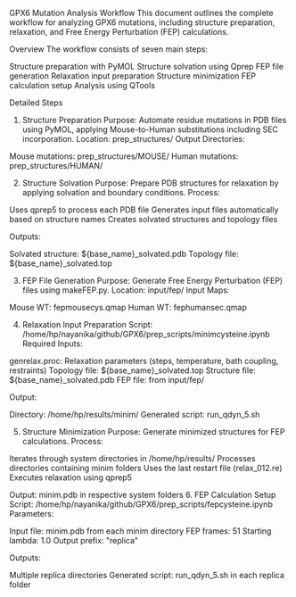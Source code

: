 GPX6 Mutation Analysis Workflow
This document outlines the complete workflow for analyzing GPX6 mutations, including structure preparation, relaxation, and Free Energy Perturbation (FEP) calculations.

Overview
The workflow consists of seven main steps:

Structure preparation with PyMOL
Structure solvation using Qprep
FEP file generation
Relaxation input preparation
Structure minimization
FEP calculation setup
Analysis using QTools

Detailed Steps
1. Structure Preparation
Purpose: Automate residue mutations in PDB files using PyMOL, applying Mouse-to-Human substitutions including SEC incorporation.
Location: prep_structures/
Output Directories:

Mouse mutations: prep_structures/MOUSE/
Human mutations: prep_structures/HUMAN/

2. Structure Solvation
Purpose: Prepare PDB structures for relaxation by applying solvation and boundary conditions.
Process:

Uses qprep5 to process each PDB file
Generates input files automatically based on structure names
Creates solvated structures and topology files

Outputs:

Solvated structure: ${base_name}_solvated.pdb
Topology file: ${base_name}_solvated.top

3. FEP File Generation
Purpose: Generate Free Energy Perturbation (FEP) files using makeFEP.py.
Location: input/fep/
Input Maps:

Mouse WT: fepmousecys.qmap
Human WT: fephumansec.qmap

4. Relaxation Input Preparation
Script: /home/hp/nayanika/github/GPX6/prep_scripts/minimcysteine.ipynb
Required Inputs:

genrelax.proc: Relaxation parameters (steps, temperature, bath coupling, restraints)
Topology file: ${base_name}_solvated.top
Structure file: ${base_name}_solvated.pdb
FEP file: from input/fep/

Output:

Directory: /home/hp/results/minim/
Generated script: run_qdyn_5.sh

5. Structure Minimization
Purpose: Generate minimized structures for FEP calculations.
Process:

Iterates through system directories in /home/hp/results/
Processes directories containing minim folders
Uses the last restart file (relax_012.re)
Executes relaxation using qprep5

Output: minim.pdb in respective system folders
6. FEP Calculation Setup
Script: /home/hp/nayanika/github/GPX6/prep_scripts/fepcysteine.ipynb
Parameters:

Input file: minim.pdb from each minim directory
FEP frames: 51
Starting lambda: 1.0
Output prefix: "replica"

Outputs:

Multiple replica directories
Generated script: run_qdyn_5.sh in each replica folder



